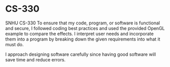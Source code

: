 # CS-330
SNHU CS-330
To ensure that my code, program, or software is functional and secure, I followed coding best practices and used the provided OpenGL example to compare the effects.
I interpret user needs and incorporate them into a program by breaking down the given requirements into what it must do.

I approach designing software carefully since having good software will save time and reduce errors.
